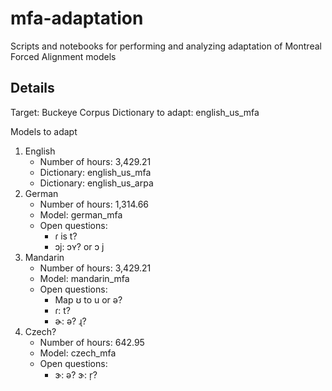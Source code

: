 # mfa-adaptation

Scripts and notebooks for performing and analyzing adaptation of Montreal Forced Alignment models

## Details

Target: Buckeye Corpus
Dictionary to adapt: english_us_mfa

Models to adapt

1. English
   - Number of hours: 3,429.21
   - Dictionary: english_us_mfa
   - Dictionary: english_us_arpa
2. German
   - Number of hours: 1,314.66
   - Model: german_mfa
   - Open questions:
     - ɾ is t?
     - ɔj: ɔʏ? or ɔ j
3. Mandarin
   - Number of hours: 3,429.21
   - Model: mandarin_mfa
   - Open questions:
     - Map ʊ to u or ə?
     - ɾ: t?
     - ɚ: ə? ɻ?
4. Czech?
   - Number of hours: 642.95
   - Model: czech_mfa
   - Open questions:
     - ɝ: ə? ɝ: r̩?